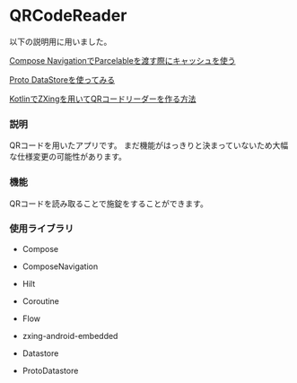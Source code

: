 # QRCodeReader

以下の説明用に用いました。

[Compose NavigationでParcelableを渡す際にキャッシュを使う](https://qiita.com/takasshii/items/21b8d0d3bb49a2ec5ab5)

[Proto DataStoreを使ってみる](https://qiita.com/takasshii/items/1143cf729caf186587e9)

[KotlinでZXingを用いてQRコードリーダーを作る方法](https://qiita.com/takasshii/items/5749a50e18fb524b72e6)

### 説明
QRコードを用いたアプリです。
まだ機能がはっきりと決まっていないため大幅な仕様変更の可能性があります。

### 機能
QRコードを読み取ることで施錠をすることができます。

### 使用ライブラリ
- Compose
- ComposeNavigation
- Hilt
- Coroutine
- Flow

- zxing-android-embedded

- Datastore
- ProtoDatastore
